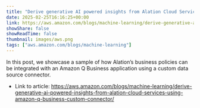 ```yaml
---
title: "Derive generative AI powered insights from Alation Cloud Services using Amazon Q Business Custom Connector"
date: 2025-02-25T16:16:25+00:00
link: https://aws.amazon.com/blogs/machine-learning/derive-generative-ai-powered-insights-from-alation-cloud-services-using-amazon-q-business-custom-connector/
showShare: false
showReadTime: false
thumbnail: images/aws.png
tags: ["aws.amazon.com/blogs/machine-learning"]
---
```

In this post, we showcase a sample of how Alation’s business policies can be integrated with an Amazon Q Business application using a custom data source connector.

- Link to article: https://aws.amazon.com/blogs/machine-learning/derive-generative-ai-powered-insights-from-alation-cloud-services-using-amazon-q-business-custom-connector/